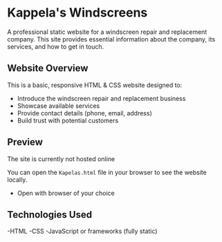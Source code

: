 # Kappela's Windscreens

A professional static website for a windscreen repair and replacement company. This site provides essential information about the company, its services, and how to get in touch.

## Website Overview

This is a basic, responsive HTML & CSS website designed to:

- Introduce the windscreen repair and replacement business
- Showcase available services
- Provide contact details (phone, email, address)
- Build trust with potential customers

## Preview

The site is currently not hosted online

You can open the `Kapelas.html` file in your browser to see the website locally.
- Open with browser of your choice

## Technologies Used

-HTML
-CSS
-JavaScript or frameworks (fully static)
